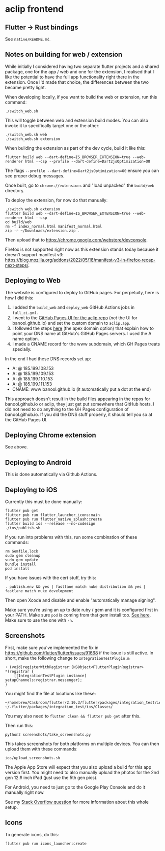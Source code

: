 # aclip frontend

## Flutter -> Rust bindings
See `native/README.md`.

## Notes on building for web / extension
While initially I considered having two separate flutter projects and a shared package, one for the app / web and one for the extension, I realised that I like the potential to have the full app functionality right there in the extension. Once I'd made that choice, the differences between the two became pretty light.

When developing locally, if you want to build the web or extension, run this command:
```
./switch_web.sh
```
This will toggle between web and extension build modes. You can also invoke it to specifically target one or the other:
```
./switch_web.sh web
./switch_web.sh extension
```

When building the extension as part of the dev cycle, build it like this:
```
flutter build web --dart-define=IS_BROWSER_EXTENSION=true --web-renderer html --csp --profile --dart-define=Dart2jsOptimization=O0
```
The flags `--profile --dart-define=Dart2jsOptimization=O0` ensure you can see proper debug messages.

Once built, go to `chrome://extensions` and "load unpacked" the `build/web` directory.

To deploy the extension, for now do that manually:
```
./switch_web.sh extension
flutter build web --dart-define=IS_BROWSER_EXTENSION=true --web-renderer html --csp
cd build/web
rm -f index_normal.html manifest_normal.html
zip -r ~/Downloads/extension.zip .
```

Then upload that to https://chrome.google.com/webstore/devconsole.

Firefox is not supported right now as this extension stands today because it doesn't support manifest v3: https://blog.mozilla.org/addons/2022/05/18/manifest-v3-in-firefox-recap-next-steps/.

## Deploying to Web
The website is configured to deploy to GitHub pages. For perpetuity, here is how I did this:
1. I added the `build_web` and `deploy_web` GitHub Actions jobs in `full_ci.yml`.
2. I went to the [GitHub Pages UI for the aclip repo](https://github.com/banool/aclip/settings/pages) (*not* the UI for banool.github.io) and set the custom domain to `aclip.app`.
3. I followed the steps [here](https://docs.github.com/en/pages/configuring-a-custom-domain-for-your-github-pages-site/managing-a-custom-domain-for-your-github-pages-site#configuring-an-apex-domain) (the apex domain option) that explain how to point your DNS name at GitHub's GitHub Pages servers. I used the A name option.
4. I made a CNAME record for the www subdomain, which GH Pages treats specially.

In the end I had these DNS records set up:
- A: @ 185.199.108.153
- A: @ 185.199.109.153
- A: @ 185.199.110.153
- A: @ 185.199.111.153
- CNAME: www banool.github.io (it automatically put a dot at the end)

This approach doesn't result in the build files appearing in the repos for banool.github.io or aclip, they just get put somewhere that GitHub hosts. I did not need to do anything to the GH Pages configuration of banool.github.io. If you did the DNS stuff properly, it should tell you so at the GitHub Pages UI.

## Deploying Chrome extension
See above.

## Deploying to Android
This is done automatically via Github Actions.

## Deploying to iOS
Currently this must be done manually:
```
flutter pub get
flutter pub run flutter_launcher_icons:main
flutter pub run flutter_native_splash:create
flutter build ios --release --no-codesign
./ios/publish.sh
```

If you run into problems with this, run some combination of these commands:
```
rm Gemfile.lock
sudo gem cleanup
sudo gem update
bundle install
pod install
```

If you have issues with the cert stuff, try this:
```
. publish.env && yes | fastlane match nuke distribution && yes | fastlane match nuke development
```

Then open Xcode and disable and enable "automatically manage signing".

Make sure you're using an up to date ruby / gem and it is configured first in your PATH. Make sure `pod` is coming from that gem install too. [See here](https://stackoverflow.com/questions/20755044/how-do-i-install-cocoapods). Make sure to use the one with `-n`.

## Screenshots
First, make sure you've implemented the fix in https://github.com/flutter/flutter/issues/91668 if the issue is still active. In short, make the following change to `IntegrationTestPlugin.m`
```
+ (void)registerWithRegistrar:(NSObject<FlutterPluginRegistrar> *)registrar {
    [[IntegrationTestPlugin instance] setupChannels:registrar.messenger];
}
```

You might find the file at locations like these:
```
~/homebrew/Caskroom/flutter/2.10.3/flutter/packages/integration_test/ios/Classes/
~/.flutter/packages/integration_test/ios/Classes/
```

You may also need to `flutter clean && flutter pub get` after this.

Then run this:
```
python3 screenshots/take_screenshots.py
```

This takes screenshots for both platforms on multiple devices. You can then upload them with these commands:
```
ios/upload_screenshots.sh
```
The Apple App Store will expect that you also upload a build for this app version first. You might need to also manually upload the photos for the 2nd gen 12.9 inch iPad (just use the 5th gen pics).

For Android, you need to just go to the Google Play Console and do it manually right now.

See my [Stack Overflow question](https://stackoverflow.com/questions/71699078/how-to-locate-elements-in-ios-ui-test-for-flutter-fastlane-screnshots/71801310#71801310) for more information about this whole setup.

## Icons
To generate icons, do this:
```
flutter pub run icons_launcher:create
```
